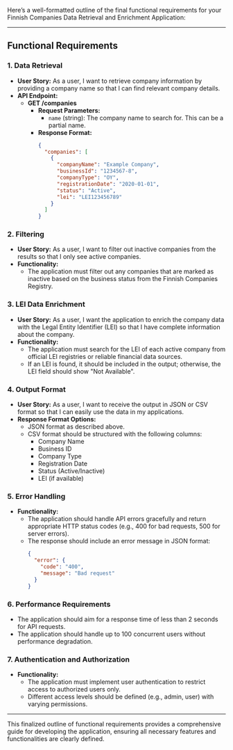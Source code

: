 Here’s a well-formatted outline of the final functional requirements for your Finnish Companies Data Retrieval and Enrichment Application:

---

## Functional Requirements

### 1. Data Retrieval
- **User Story:** As a user, I want to retrieve company information by providing a company name so that I can find relevant company details.
- **API Endpoint:** 
  - **GET /companies**
    - **Request Parameters:**
      - `name` (string): The company name to search for. This can be a partial name.
    - **Response Format:**
      ```json
      {
        "companies": [
          {
            "companyName": "Example Company",
            "businessId": "1234567-8",
            "companyType": "OY",
            "registrationDate": "2020-01-01",
            "status": "Active",
            "lei": "LEI123456789"
          }
        ]
      }
      ```

### 2. Filtering
- **User Story:** As a user, I want to filter out inactive companies from the results so that I only see active companies.
- **Functionality:**
  - The application must filter out any companies that are marked as inactive based on the business status from the Finnish Companies Registry.

### 3. LEI Data Enrichment
- **User Story:** As a user, I want the application to enrich the company data with the Legal Entity Identifier (LEI) so that I have complete information about the company.
- **Functionality:**
  - The application must search for the LEI of each active company from official LEI registries or reliable financial data sources.
  - If an LEI is found, it should be included in the output; otherwise, the LEI field should show "Not Available".

### 4. Output Format
- **User Story:** As a user, I want to receive the output in JSON or CSV format so that I can easily use the data in my applications.
- **Response Format Options:**
  - JSON format as described above.
  - CSV format should be structured with the following columns:
    - Company Name
    - Business ID
    - Company Type
    - Registration Date
    - Status (Active/Inactive)
    - LEI (if available)

### 5. Error Handling
- **Functionality:**
  - The application should handle API errors gracefully and return appropriate HTTP status codes (e.g., 400 for bad requests, 500 for server errors).
  - The response should include an error message in JSON format:
    ```json
    {
      "error": {
        "code": "400",
        "message": "Bad request"
      }
    }
    ```

### 6. Performance Requirements
- The application should aim for a response time of less than 2 seconds for API requests.
- The application should handle up to 100 concurrent users without performance degradation.

### 7. Authentication and Authorization
- **Functionality:**
  - The application must implement user authentication to restrict access to authorized users only.
  - Different access levels should be defined (e.g., admin, user) with varying permissions.

---

This finalized outline of functional requirements provides a comprehensive guide for developing the application, ensuring all necessary features and functionalities are clearly defined.